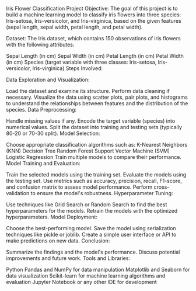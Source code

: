 Iris Flower Classification Project
Objective:
The goal of this project is to build a machine learning model to classify iris flowers into three species: Iris-setosa, Iris-versicolor, and Iris-virginica, based on the given features (sepal length, sepal width, petal length, and petal width).

Dataset:
The Iris dataset, which contains 150 observations of iris flowers with the following attributes:

Sepal Length (in cm)
Sepal Width (in cm)
Petal Length (in cm)
Petal Width (in cm)
Species (target variable with three classes: Iris-setosa, Iris-versicolor, Iris-virginica)
Steps Involved:

Data Exploration and Visualization:

Load the dataset and examine its structure.
Perform data cleaning if necessary.
Visualize the data using scatter plots, pair plots, and histograms to understand the relationships between features and the distribution of the species.
Data Preprocessing:

Handle missing values if any.
Encode the target variable (species) into numerical values.
Split the dataset into training and testing sets (typically 80-20 or 70-30 split).
Model Selection:

Choose appropriate classification algorithms such as:
K-Nearest Neighbors (KNN)
Decision Tree
Random Forest
Support Vector Machine (SVM)
Logistic Regression
Train multiple models to compare their performance.
Model Training and Evaluation:

Train the selected models using the training set.
Evaluate the models using the testing set.
Use metrics such as accuracy, precision, recall, F1-score, and confusion matrix to assess model performance.
Perform cross-validation to ensure the model's robustness.
Hyperparameter Tuning:

Use techniques like Grid Search or Random Search to find the best hyperparameters for the models.
Retrain the models with the optimized hyperparameters.
Model Deployment:

Choose the best-performing model.
Save the model using serialization techniques like pickle or joblib.
Create a simple user interface or API to make predictions on new data.
Conclusion:

Summarize the findings and the model's performance.
Discuss potential improvements and future work.
Tools and Libraries:

Python
Pandas and NumPy for data manipulation
Matplotlib and Seaborn for data visualization
Scikit-learn for machine learning algorithms and evaluation
Jupyter Notebook or any other IDE for development
